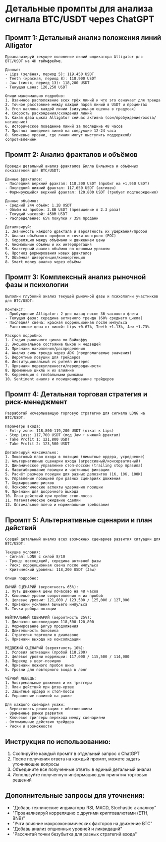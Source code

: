 # Детальные промпты для анализа сигнала BTC/USDT через ChatGPT

## Промпт 1: Детальный анализ положения линий Alligator
```
Проанализируй текущее положение линий индикатора Alligator для BTC/USDT на 4H таймфрейме. 

Данные:
- Lips (зелёная, период 5): 119,450 USDT
- Teeth (красная, период 8): 118,900 USDT  
- Jaw (синяя, период 13): 118,200 USDT
- Текущая цена: 120,250 USDT

Опиши максимально подробно:
1. Взаимное расположение всех трёх линий и что это означает для тренда
2. Точное расстояние между каждой парой линий в USDT и процентах
3. Угол наклона каждой линии (визуальная оценка в градусах)
4. Скорость расхождения/схождения линий
5. Какая фаза цикла Alligator сейчас активна (сон/пробуждение/охота/насыщение)
6. Историческое поведение линий за последние 48 часов
7. Прогноз поведения линий на следующие 12-24 часа
8. Ключевые уровни, где линии могут выступить поддержкой/сопротивлением
```

## Промпт 2: Анализ фракталов и объёмов
```
Проведи детальный анализ фракталов Билла Вильямса и объёмных показателей для BTC/USDT:

Данные фракталов:
- Последний верхний фрактал: 118,300 USDT (пробит на +1,950 USDT)
- Последний нижний фрактал: 117,650 USDT (активен)
- Формирующийся верхний фрактал: 120,800 USDT (требует подтверждения)

Данные объёмов:
- Средний 24ч объём: 1.2B USDT
- Объём на пробое: 2.8B USDT (превышение в 2.3 раза)
- Текущий часовой: 450M USDT
- Распределение: 65% покупки / 35% продажи

Детализируй:
1. Значимость каждого фрактала и вероятность их удержания/пробоя
2. Анализ объёмного профиля и точки контроля (POC)
3. Корреляция между объёмами и движением цены
4. Аномальные объёмы и их интерпретация
5. Кластерный анализ объёмов по ценовым уровням
6. Прогноз формирования новых фракталов
7. Объёмная дивергенция/конвергенция
8. Smart money анализ через объёмы
```

## Промпт 3: Комплексный анализ рыночной фазы и психологии
```
Выполни глубокий анализ текущей рыночной фазы и психологии участников для BTC/USDT:

Контекст:
- Пробуждение Alligator: 2 дня назад после 36-часового флета
- Текущая фаза: середина активного тренда (60% среднего цикла)
- Последняя свеча: красная коррекционная после импульса
- Расстояние цены от линий: Lips +0.67%, Teeth +1.13%, Jaw +1.73%

Раскрой подробно:
1. Стадия рыночного цикла по Вайкоффу
2. Эмоциональное состояние быков и медведей
3. Признаки накопления/распределения
4. Анализ силы тренда через ADX (предполагаемые значения)
5. Вероятные ловушки для трейдеров
6. Институциональный vs ритейл интерес
7. Признаки перекупленности/перепроданности
8. Временные циклы и их влияние
9. Корреляция с глобальными рынками
10. Sentiment анализ и позиционирование трейдеров
```

## Промпт 4: Детальная торговая стратегия и риск-менеджмент
```
Разработай исчерпывающую торговую стратегию для сигнала LONG на BTC/USDT:

Параметры входа:
- Entry zone: 118,800-119,200 USDT (откат к Lips)
- Stop Loss: 117,700 USDT (под Jaw + нижний фрактал)
- Take Profit 1: 121,800 USDT
- Take Profit 2: 123,500 USDT

Детализируй максимально:
1. Пошаговый план входа в позицию (лимитные ордера, усреднение)
2. Альтернативные сценарии входа (агрессивный/консервативный)
3. Динамическое управление стоп-лоссом (trailing stop правила)
4. Масштабирование позиции и частичные фиксации
5. Расчёт размера позиции для разных депозитов (1K, 10K, 100K)
6. Управление позицией при разных сценариях движения
7. Хеджирование рисков
8. Психологические аспекты удержания позиции
9. Признаки для досрочного выхода
10. План действий при пробое стоп-лосса
11. Математическое ожидание сделки
12. Оптимальное плечо и маржинальные требования
```

## Промпт 5: Альтернативные сценарии и план действий
```
Создай детальный анализ всех возможных сценариев развития ситуации для BTC/USDT:

Текущие условия:
- Сигнал: LONG с силой 8/10
- Тренд: восходящий, середина активной фазы
- Риск: коррекционная свеча после импульса
- Критический уровень: 118,200 USDT (Jaw)

Опиши подробно:

БЫЧИЙ СЦЕНАРИЙ (вероятность 65%):
1. Путь движения цены почасово на 48 часов
2. Ключевые уровни сопротивления и их пробой
3. Целевые уровни: 121,800 / 123,500 / 125,000 / 127,000
4. Признаки усиления бычьего импульса
5. Точки добора позиции

НЕЙТРАЛЬНЫЙ СЦЕНАРИЙ (вероятность 25%):
1. Диапазон консолидации 118,500-120,800
2. Формирование фигур продолжения
3. Длительность боковика
4. Стратегия торговли в диапазоне
5. Признаки выхода из консолидации

МЕДВЕЖИЙ СЦЕНАРИЙ (вероятность 10%):
1. Условия активации (пробой 118,200)
2. Целевые уровни коррекции: 117,000 / 115,500 / 114,000
3. Переход в шорт-позицию
4. Признаки ложного пробоя вниз
5. Уровни для повторного входа в лонг

ЧЁРНЫЙ ЛЕБЕДЬ:
1. Экстремальные движения и их триггеры
2. План действий при флэш-крэше
3. Защитные ордера и стоп-лоссы
4. Управление паникой на рынке

Для каждого сценария укажи:
- Вероятность реализации с обоснованием
- Временные рамки развития
- Ключевые триггеры перехода между сценариями
- Оптимальные действия трейдера
- Риски и возможности
```

## Инструкция по использованию:

1. Скопируйте каждый промпт в отдельный запрос к ChatGPT
2. После получения ответа на каждый промпт, можете задать уточняющие вопросы
3. Объедините все полученные ответы в единый детальный анализ
4. Используйте полученную информацию для принятия торговых решений

## Дополнительные запросы для уточнения:

- "Добавь технические индикаторы RSI, MACD, Stochastic к анализу"
- "Проанализируй корреляцию с другими криптовалютами (ETH, BNB)"
- "Учти влияние макроэкономических факторов на движение BTC"
- "Добавь анализ опционных уровней и ликвидаций"
- "Рассчитай точки безубытка для разных стратегий входа"